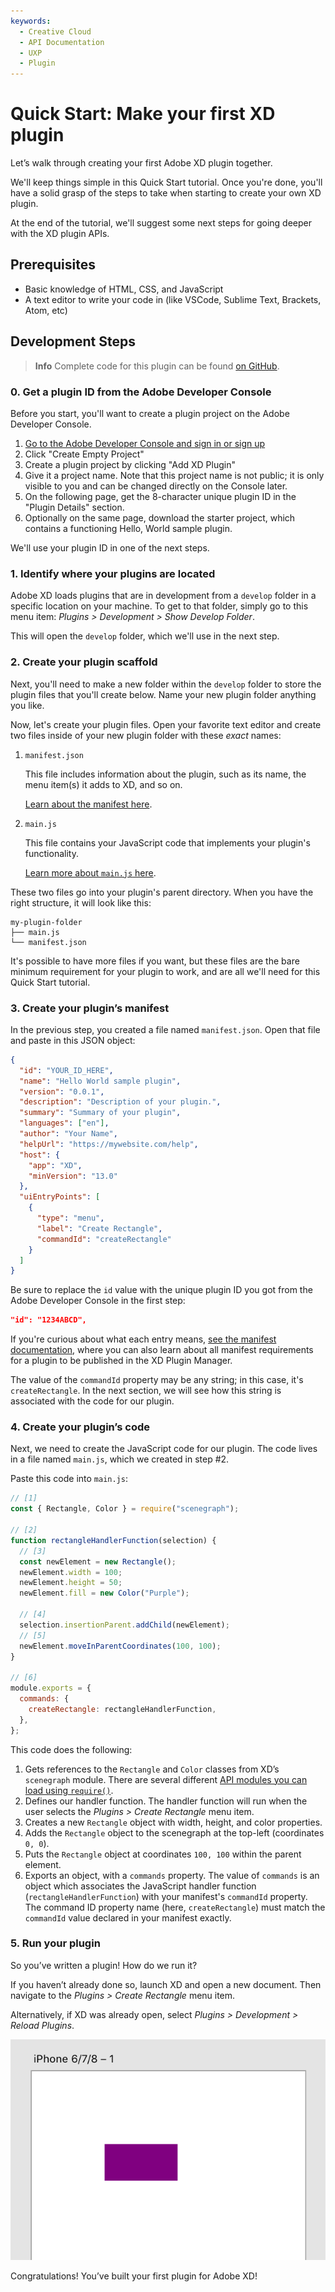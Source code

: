 ```yaml
---
keywords:
  - Creative Cloud
  - API Documentation
  - UXP
  - Plugin
---
```


# Quick Start: Make your first XD plugin

Let’s walk through creating your first Adobe XD plugin together.

We'll keep things simple in this Quick Start tutorial. Once you're done, you'll have a solid grasp of the steps to take when starting to create your own XD plugin.

At the end of the tutorial, we'll suggest some next steps for going deeper with the XD plugin APIs.

## Prerequisites

- Basic knowledge of HTML, CSS, and JavaScript
- A text editor to write your code in (like VSCode, Sublime Text, Brackets, Atom, etc)

## Development Steps

> **Info**
> Complete code for this plugin can be found [on GitHub](https://github.com/AdobeXD/Plugin-Samples/tree/master/quick-start).

### 0. Get a plugin ID from the Adobe Developer Console

Before you start, you'll want to create a plugin project on the Adobe Developer Console.

1. [Go to the Adobe Developer Console and sign in or sign up](https://console.adobe.io/projects)
1. Click "Create Empty Project"
1. Create a plugin project by clicking "Add XD Plugin"
1. Give it a project name. Note that this project name is not public; it is only visible to you and can be changed directly on the Console later.
1. On the following page, get the 8-character unique plugin ID in the "Plugin Details" section.
1. Optionally on the same page, download the starter project, which contains a functioning Hello, World sample plugin.

We'll use your plugin ID in one of the next steps.

### 1. Identify where your plugins are located

Adobe XD loads plugins that are in development from a `develop` folder in a specific location on your machine. To get to that folder, simply go to this menu item: _Plugins > Development > Show Develop Folder_.

This will open the `develop` folder, which we'll use in the next step.

### 2. Create your plugin scaffold

Next, you'll need to make a new folder within the `develop` folder to store the plugin files that you'll create below. Name your new plugin folder anything you like.

Now, let's create your plugin files. Open your favorite text editor and create two files inside of your new plugin folder with these _exact_ names:

1.  `manifest.json`

    This file includes information about the plugin, such as its name, the menu item(s) it adds to XD, and so on.

    [Learn about the manifest here](/develop/reference/structure/manifest/).

2.  `main.js`

    This file contains your JavaScript code that implements your plugin's functionality.

    [Learn more about `main.js` here](/develop/plugin-development/plugin-structure/handlers/).

These two files go into your plugin's parent directory. When you have the right structure, it will look like this:

```
my-plugin-folder
├── main.js
└── manifest.json
```

It's possible to have more files if you want, but these files are the bare minimum requirement for your plugin to work, and are all we'll need for this Quick Start tutorial.

### 3. Create your plugin’s manifest

In the previous step, you created a file named `manifest.json`. Open that file and paste in this JSON object:

```json
{
  "id": "YOUR_ID_HERE",
  "name": "Hello World sample plugin",
  "version": "0.0.1",
  "description": "Description of your plugin.",
  "summary": "Summary of your plugin",
  "languages": ["en"],
  "author": "Your Name",
  "helpUrl": "https://mywebsite.com/help",
  "host": {
    "app": "XD",
    "minVersion": "13.0"
  },
  "uiEntryPoints": [
    {
      "type": "menu",
      "label": "Create Rectangle",
      "commandId": "createRectangle"
    }
  ]
}
```

Be sure to replace the `id` value with the unique plugin ID you got from the Adobe Developer Console in the first step:

```json
"id": "1234ABCD",
```

If you're curious about what each entry means, [see the manifest documentation](/develop/plugin-development/plugin-structure/manifest/), where you can also learn about all manifest requirements for a plugin to be published in the XD Plugin Manager.

The value of the `commandId` property may be any string; in this case, it's `createRectangle`. In the next section, we will see how this string is associated with the code for our plugin.

### 4. Create your plugin’s code

Next, we need to create the JavaScript code for our plugin. The code lives in a file named `main.js`, which we created in step #2.

Paste this code into `main.js`:

```js
// [1]
const { Rectangle, Color } = require("scenegraph");

// [2]
function rectangleHandlerFunction(selection) {
  // [3]
  const newElement = new Rectangle();
  newElement.width = 100;
  newElement.height = 50;
  newElement.fill = new Color("Purple");

  // [4]
  selection.insertionParent.addChild(newElement);
  // [5]
  newElement.moveInParentCoordinates(100, 100);
}

// [6]
module.exports = {
  commands: {
    createRectangle: rectangleHandlerFunction,
  },
};
```

This code does the following:

1.  Gets references to the `Rectangle` and `Color` classes from XD’s `scenegraph` module. There are several different [API modules you can load using `require()`](/develop/plugin-development/xd-concepts/apis).
2.  Defines our handler function. The handler function will run when the user selects the _Plugins > Create Rectangle_ menu item.
3.  Creates a new `Rectangle` object with width, height, and color properties.
4.  Adds the `Rectangle` object to the scenegraph at the top-left (coordinates `0, 0`).
5.  Puts the `Rectangle` object at coordinates `100, 100` within the parent element.
6.  Exports an object, with a `commands` property. The value of `commands` is an object which associates the JavaScript handler function (`rectangleHandlerFunction`) with your manifest's `commandId` property. The command ID property name (here, `createRectangle`) must match the `commandId` value declared in your manifest exactly.

### 5. Run your plugin

So you’ve written a plugin! How do we run it?

If you haven’t already done so, launch XD and open a new document. Then navigate to the _Plugins > Create Rectangle_ menu item.

Alternatively, if XD was already open, select _Plugins > Development > Reload Plugins_.

![A rectangle on the artboard](../../images/on-canvas.png)

Congratulations! You’ve built your first plugin for Adobe XD!

